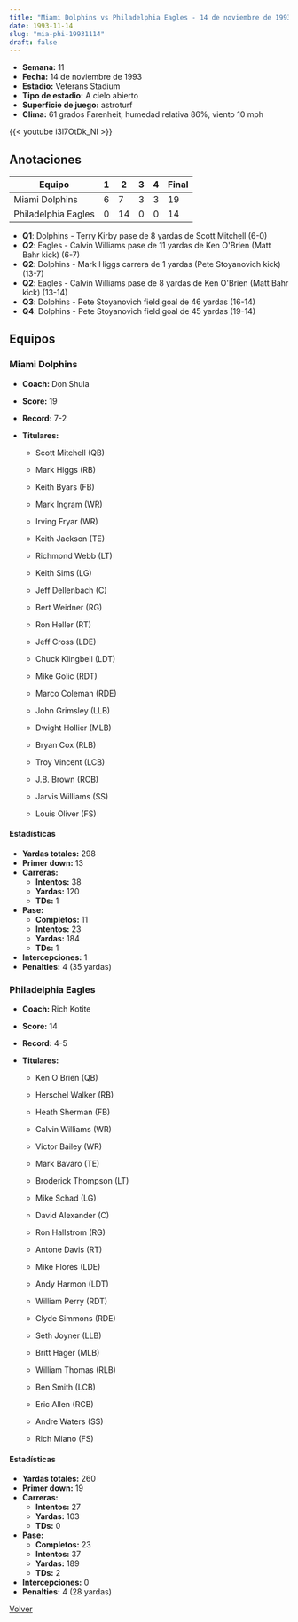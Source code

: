 ```yaml
---
title: "Miami Dolphins vs Philadelphia Eagles - 14 de noviembre de 1993"
date: 1993-11-14
slug: "mia-phi-19931114"
draft: false
---
```


- **Semana:** 11
- **Fecha:** 14 de noviembre de 1993
- **Estadio:** Veterans Stadium
- **Tipo de estadio:** A cielo abierto
- **Superficie de juego:** astroturf
- **Clima:** 61 grados Farenheit, humedad relativa 86%, viento 10 mph


{{< youtube i3l7OtDk_NI >}}


## Anotaciones
| Equipo | 1 | 2 | 3 | 4 | Final |
|--------|---|---|---|---|-------|
| Miami Dolphins  | 6 | 7 | 3 | 3  | 19 |
| Philadelphia Eagles  | 0 | 14 | 0 | 0  | 14 |
- **Q1**: Dolphins - Terry Kirby pase de 8 yardas de Scott Mitchell (6-0)
- **Q2**: Eagles - Calvin Williams pase de 11 yardas de Ken O'Brien (Matt Bahr kick) (6-7)
- **Q2**: Dolphins - Mark Higgs carrera de 1 yardas (Pete Stoyanovich kick) (13-7)
- **Q2**: Eagles - Calvin Williams pase de 8 yardas de Ken O'Brien (Matt Bahr kick) (13-14)
- **Q3**: Dolphins - Pete Stoyanovich field goal de 46 yardas (16-14)
- **Q4**: Dolphins - Pete Stoyanovich field goal de 45 yardas (19-14)


## Equipos


### Miami Dolphins
* **Coach:** Don Shula
* **Score:** 19
* **Record:** 7-2
* **Titulares:** 

  * Scott Mitchell (QB) 

  * Mark Higgs (RB) 

  * Keith Byars (FB) 

  * Mark Ingram (WR) 

  * Irving Fryar (WR) 

  * Keith Jackson (TE) 

  * Richmond Webb (LT) 

  * Keith Sims (LG) 

  * Jeff Dellenbach (C) 

  * Bert Weidner (RG) 

  * Ron Heller (RT) 

  * Jeff Cross (LDE) 

  * Chuck Klingbeil (LDT) 

  * Mike Golic (RDT) 

  * Marco Coleman (RDE) 

  * John Grimsley (LLB) 

  * Dwight Hollier (MLB) 

  * Bryan Cox (RLB) 

  * Troy Vincent (LCB) 

  * J.B. Brown (RCB) 

  * Jarvis Williams (SS) 

  * Louis Oliver (FS) 

#### Estadísticas
* **Yardas totales:** 298
* **Primer down:** 13
* **Carreras:**
  * **Intentos:** 38
  * **Yardas:** 120
  * **TDs:** 1
* **Pase:**
  * **Completos:** 11
  * **Intentos:** 23
  * **Yardas:** 184
  * **TDs:** 1
* **Intercepciones:** 1
* **Penalties:** 4 (35 yardas)

### Philadelphia Eagles
* **Coach:** Rich Kotite
* **Score:** 14
* **Record:** 4-5
* **Titulares:** 

  * Ken O'Brien (QB) 

  * Herschel Walker (RB) 

  * Heath Sherman (FB) 

  * Calvin Williams (WR) 

  * Victor Bailey (WR) 

  * Mark Bavaro (TE) 

  * Broderick Thompson (LT) 

  * Mike Schad (LG) 

  * David Alexander (C) 

  * Ron Hallstrom (RG) 

  * Antone Davis (RT) 

  * Mike Flores (LDE) 

  * Andy Harmon (LDT) 

  * William Perry (RDT) 

  * Clyde Simmons (RDE) 

  * Seth Joyner (LLB) 

  * Britt Hager (MLB) 

  * William Thomas (RLB) 

  * Ben Smith (LCB) 

  * Eric Allen (RCB) 

  * Andre Waters (SS) 

  * Rich Miano (FS) 

#### Estadísticas
* **Yardas totales:** 260
* **Primer down:** 19
* **Carreras:**
  * **Intentos:** 27
  * **Yardas:** 103
  * **TDs:** 0
* **Pase:**
  * **Completos:** 23
  * **Intentos:** 37
  * **Yardas:** 189
  * **TDs:** 2
* **Intercepciones:** 0
* **Penalties:** 4 (28 yardas)


[Volver](/historia/1993)
